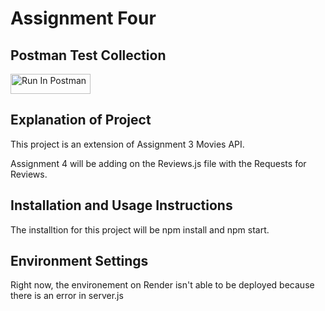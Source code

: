 # Assignment Four

## Postman Test Collection

[<img src="https://run.pstmn.io/button.svg" alt="Run In Postman" style="width: 128px; height: 32px;">](https://app.getpostman.com/run-collection/41727402-2257cbd1-b530-45ae-bbbb-08c949ecbb96?action=collection%2Ffork&source=rip_markdown&collection-url=entityId%3D41727402-2257cbd1-b530-45ae-bbbb-08c949ecbb96%26entityType%3Dcollection%26workspaceId%3Dccec2f66-6e87-44b9-80db-e81df25f4fdc#?env%5Bmogadala-hw4%5D=W10=)

## Explanation of Project
This project is an extension of Assignment 3 Movies API. 

Assignment 4 will be adding on the Reviews.js file with the Requests for Reviews.

## Installation and Usage Instructions

The installtion for this project will be npm install and npm start.

## Environment Settings

Right now, the environement on Render isn't able to be deployed because there is an error in server.js